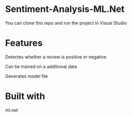 # Sentiment-Analysis-ML.Net 

You can clone this repo and run the project in Visual Studio



# Features
Detectes whether a review is positive or negative

Can be trained on a additional data

Generates model file


# Built with
ml.net
